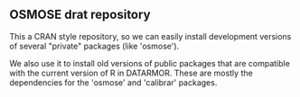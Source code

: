 ## OSMOSE drat repository

This a CRAN style repository, so we can easily install development versions of several "private" packages (like 'osmose').

We also use it to install old versions of public packages that are compatible with the current version of R in DATARMOR. These are mostly the dependencies for the 'osmose' and 'calibrar' packages.
